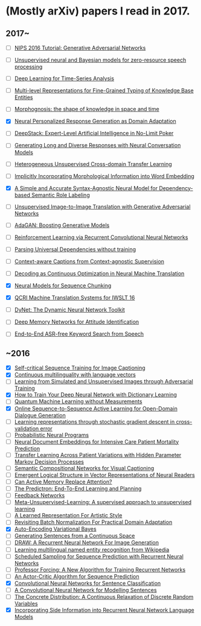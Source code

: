 # (Mostly arXiv) papers I read in 2017.

## 2017~
- [ ] [NIPS 2016 Tutorial: Generative Adversarial Networks](https://arxiv.org/abs/1701.00160)
- [ ] [Unsupervised neural and Bayesian models for zero-resource speech processing](http://arxiv.org/abs/1701.00851)
- [ ] [Deep Learning for Time-Series Analysis](https://arxiv.org/abs/1701.01887)
- [ ] [Multi-level Representations for Fine-Grained Typing of Knowledge Base Entities](https://arxiv.org/abs/1701.02025)
- [ ] [Morphognosis: the shape of knowledge in space and time](https://arxiv.org/abs/1701.02272)
- [x] [Neural Personalized Response Generation as Domain Adaptation](https://arxiv.org/abs/1701.02073)
- [ ] [DeepStack: Expert-Level Artificial Intelligence in No-Limit Poker](https://arxiv.org/abs/1701.01724)
- [ ] [Generating Long and Diverse Responses with Neural Conversation Models](https://arxiv.org/abs/1701.03185)
- [ ] [Heterogeneous Unsupervised Cross-domain Transfer Learning](https://arxiv.org/abs/1701.02511)
- [ ] [Implicitly Incorporating Morphological Information into Word Embedding](https://arxiv.org/abs/1701.02481)
- [x] [A Simple and Accurate Syntax-Agnostic Neural Model for Dependency-based Semantic Role Labeling](https://arxiv.org/abs/1701.02593)
- [ ] [Unsupervised Image-to-Image Translation with Generative Adversarial Networks](https://arxiv.org/abs/1701.02676)
- [ ] [AdaGAN: Boosting Generative Models](https://arxiv.org/abs/1701.02386)
- [ ] [Reinforcement Learning via Recurrent Convolutional Neural Networks](https://arxiv.org/abs/1701.02392)
- [ ] [Parsing Universal Dependencies without training](https://arxiv.org/abs/1701.03163)
- [ ] [Context-aware Captions from Context-agnostic Supervision](https://arxiv.org/abs/1701.02870)
- [ ] [Decoding as Continuous Optimization in Neural Machine Translation](https://arxiv.org/abs/1701.02854)
- [x] [Neural Models for Sequence Chunking](https://arxiv.org/abs/1701.04027)
- [x] [QCRI Machine Translation Systems for IWSLT 16](https://arxiv.org/abs/1701.03924)
- [ ] [DyNet: The Dynamic Neural Network Toolkit](https://arxiv.org/abs/1701.03980)
- [ ] [Deep Memory Networks for Attitude Identification](https://arxiv.org/abs/1701.04189)
- [ ] [End-to-End ASR-free Keyword Search from Speech](https://arxiv.org/abs/1701.04313)


## ~2016
- [x] [Self-critical Sequence Training for Image Captioning](https://arxiv.org/pdf/1612.00563v1.pdf)
- [x] [Continuous multilinguality with language vectors](https://arxiv.org/abs/1612.07486)
- [ ] [Learning from Simulated and Unsupervised Images through Adversarial Training](https://arxiv.org/abs/1612.07828)
- [x] [How to Train Your Deep Neural Network with Dictionary Learning](https://arxiv.org/abs/1612.07454)
- [ ] [Quantum Machine Learning without Measurements](https://arxiv.org/abs/1612.05535)
- [x] [Online Sequence-to-Sequence Active Learning for Open-Domain Dialogue Generation](https://arxiv.org/abs/1612.03929)
- [ ] [Learning representations through stochastic gradient descent in cross-validation error](https://arxiv.org/abs/1612.02879)
- [ ] [Probabilistic Neural Programs](https://arxiv.org/abs/1612.00712)
- [ ] [Neural Document Embeddings for Intensive Care Patient Mortality Prediction](https://arxiv.org/abs/1612.00467)
- [ ] [Transfer Learning Across Patient Variations with Hidden Parameter Markov Decision Processes](https://arxiv.org/abs/1612.00475)
- [ ] [Semantic Compositional Networks for Visual Captioning](https://arxiv.org/abs/1611.08002)
- [ ] [Emergent Logical Structure in Vector Representations of Neural Readers](https://arxiv.org/abs/1611.07954)
- [ ] [Can Active Memory Replace Attention?](https://arxiv.org/abs/1610.08613)
- [ ] [The Predictron: End-To-End Learning and Planning](https://arxiv.org/abs/1612.08810)
- [ ] [Feedback Networks](https://arxiv.org/abs/1612.09508)
- [ ] [Meta-Unsupervised-Learning: A supervised approach to unsupervised learning](https://arxiv.org/abs/1612.09030)
- [ ] [A Learned Representation For Artistic Style](https://arxiv.org/abs/1610.07629)
- [ ] [Revisiting Batch Normalization For Practical Domain Adaptation](https://arxiv.org/abs/1603.04779)
- [x] [Auto-Encoding Variational Bayes](https://arxiv.org/abs/1312.6114)
- [ ] [Generating Sentences from a Continuous Space](https://arxiv.org/abs/1511.06349)
- [ ] [DRAW: A Recurrent Neural Network For Image Generation](https://arxiv.org/abs/1502.04623)
- [ ] [Learning multilingual named entity recognition from Wikipedia](https://pdfs.semanticscholar.org/696b/505083d34c6f995aef88d0352d70d7f7e8c8.pdf)
- [ ] [Scheduled Sampling for Sequence Prediction with Recurrent Neural Networks](https://arxiv.org/abs/1506.03099)
- [ ] [Professor Forcing: A New Algorithm for Training Recurrent Networks](https://arxiv.org/abs/1610.09038)
- [ ] [An Actor-Critic Algorithm for Sequence Prediction](https://arxiv.org/abs/1607.07086)
- [x] [Convolutional Neural Networks for Sentence Classification](https://arxiv.org/abs/1408.5882)
- [ ] [A Convolutional Neural Network for Modelling Sentences](https://arxiv.org/abs/1404.2188)
- [ ] [The Concrete Distribution: A Continuous Relaxation of Discrete Random Variables](https://arxiv.org/abs/1611.00712)
- [x] [Incorporating Side Information into Recurrent Neural Network Language Models](http://people.eng.unimelb.edu.au/tcohn/papers/naacl16vu.pdf)
